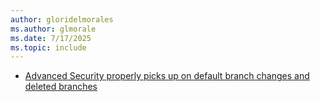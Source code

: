 ```yaml
---
author: gloridelmorales
ms.author: glmorale
ms.date: 7/17/2025
ms.topic: include
---
```


- [Advanced Security properly picks up on default branch changes and deleted branches](#advanced-security-properly-picks-up-on-default-branch-changes-and-deleted-branches)